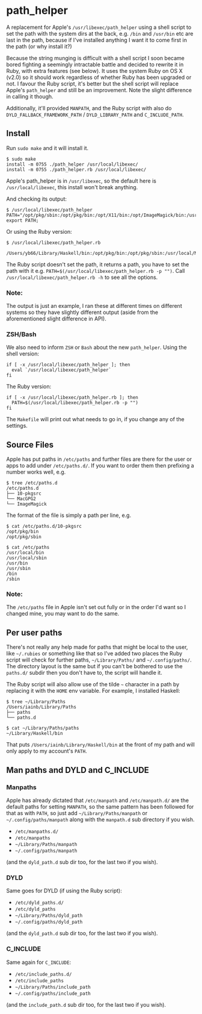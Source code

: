 # path_helper #

A replacement for Apple's `/usr/libexec/path_helper` using a shell script to set the path with the system dirs at the back, e.g. `/bin` and `/usr/bin` etc are last in the path, because if I've installed anything I want it to come first in the path (or why install it?)

Because the string munging is difficult with a shell script I soon became bored fighting a seemingly intractable battle and decided to rewrite it in Ruby, with extra features (see below). It uses the system Ruby on OS X (v2.0) so it should work regardless of whether Ruby has been upgraded or not. I favour the Ruby script, it's better but the shell script will replace Apple's `path_helper` and still be an improvement. Note the slight difference in calling it though.

Additionally, it'll provided `MANPATH`, and the Ruby script with also do `DYLD_FALLBACK_FRAMEWORK_PATH` / `DYLD_LIBRARY_PATH` and `C_INCLUDE_PATH`. 

## Install ##

Run `sudo make` and it will install it.

    $ sudo make
    install -m 0755 ./path_helper /usr/local/libexec/
    install -m 0755 ./path_helper.rb /usr/local/libexec/

Apple's path_helper is in `/usr/libexec`, so the default here is `/usr/local/libexec`, this install won't break anything.

And checking its output:

    $ /usr/local/libexec/path_helper
    PATH="/opt/pkg/sbin:/opt/pkg/bin:/opt/X11/bin:/opt/ImageMagick/bin:/usr/local/MacGPG2/bin:/usr/local/git/bin:/opt/puppetlabs/bin:/usr/local/bin:/usr/bin:/bin:/usr/sbin"; export PATH;

Or using the Ruby version:

    $ /usr/local/libexec/path_helper.rb

    /Users/yb66/Library/Haskell/bin:/opt/pkg/bin:/opt/pkg/sbin:/usr/local/MacGPG2/bin:/usr/local/bin:/usr/local/sbin:/usr/bin:/usr/sbin:/bin:/sbin

The Ruby script doesn't set the path, it returns a path, you have to set the path with it e.g. `PATH=$(/usr/local/libexec/path_helper.rb -p "")`. Call `/usr/local/libexec/path_helper.rb -h` to see all the options.

### Note: ###

The output is just an example, I ran these at different times on different systems so they have slightly different output (aside from the aforementioned slight difference in API).

### ZSH/Bash

We also need to inform `ZSH` or `Bash` about the new `path_helper`. Using the shell version:

    if [ -x /usr/local/libexec/path_helper ]; then
      eval `/usr/local/libexec/path_helper`
    fi

The Ruby version:

    if [ -x /usr/local/libexec/path_helper.rb ]; then
      PATH=$(/usr/local/libexec/path_helper.rb -p "")
    fi

The `Makefile` will print out what needs to go in, if you change any of the settings.

## Source Files ##

Apple has put paths in `/etc/paths` and further files are there for the user or apps to add under `/etc/paths.d/`. If you want to order them then prefixing a number works well, e.g.

    $ tree /etc/paths.d
    /etc/paths.d
    ├── 10-pkgsrc
    └── MacGPG2
    └── ImageMagick

The format of the file is simply a path per line, e.g.

    $ cat /etc/paths.d/10-pkgsrc
    /opt/pkg/bin
    /opt/pkg/sbin

    $ cat /etc/paths            
    /usr/local/bin
    /usr/local/sbin
    /usr/bin
    /usr/sbin
    /bin
    /sbin

### Note: ###

The `/etc/paths` file in Apple isn't set out fully or in the order I'd want so I changed mine, you may want to do the same.


## Per user paths ##

There's not really any help made for paths that might be local to the user, like `~/.rubies` or something like that so I've added two places the Ruby script will check for further paths, `~/Library/Paths/` and `~/.config/paths/`. The directory layout is the same but if you can't be bothered to use the `paths.d/` subdir then you don't have to, the script will handle it.

The Ruby script will also allow use of the tilde `~` character in a path by replacing it with the `HOME` env variable. For example, I installed Haskell:

    $ tree ~/Library/Paths 
    /Users/iainb/Library/Paths
    ├── paths
    └── paths.d

    $ cat ~/Library/Paths/paths                          
    ~/Library/Haskell/bin

That puts `/Users/iainb/Library/Haskell/bin` at the front of my path and will only apply to my account's `PATH`.

## Man paths and DYLD and C_INCLUDE ##

### Manpaths

Apple has already dictated that `/etc/manpath` and `/etc/manpath.d/` are the default paths for setting `MANPATH`, so the same pattern has been followed for that as with `PATH`, so just add `~/Library/Paths/manpath` or `~/.config/paths/manpath` along with the `manpath.d` sub directory if you wish.

- `/etc/manpaths.d/`
- `/etc/manpaths`
- `~/Library/Paths/manpath`
- `~/.config/paths/manpath`

(and the `dyld_path.d` sub dir too, for the last two if you wish).


### DYLD ###

Same goes for DYLD (if using the Ruby script):

- `/etc/dyld_paths.d/`
- `/etc/dyld_paths`
- `~/Library/Paths/dyld_path`
- `~/.config/paths/dyld_path` 

(and the `dyld_path.d` sub dir too, for the last two if you wish).


### C_INCLUDE ###

Same again for `C_INCLUDE`:

- `/etc/include_paths.d/`
- `/etc/include_paths`
- `~/Library/Paths/include_path`
- `~/.config/paths/include_path`

(and the `include_path.d` sub dir too, for the last two if you wish).
